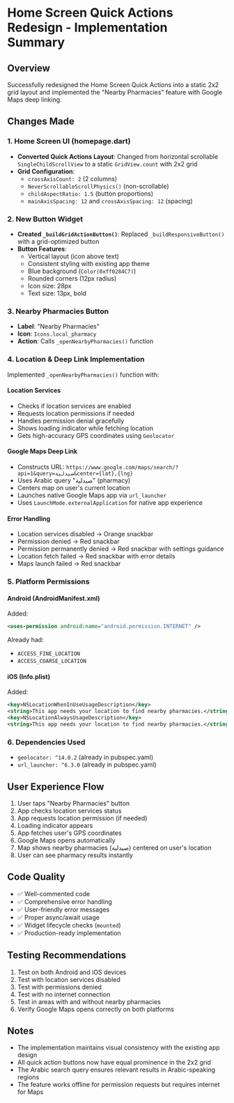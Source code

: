 # Home Screen Quick Actions Redesign - Implementation Summary

## Overview
Successfully redesigned the Home Screen Quick Actions into a static 2x2 grid layout and implemented the "Nearby Pharmacies" feature with Google Maps deep linking.

## Changes Made

### 1. Home Screen UI (homepage.dart)
- **Converted Quick Actions Layout**: Changed from horizontal scrollable `SingleChildScrollView` to a static `GridView.count` with 2x2 grid
- **Grid Configuration**:
  - `crossAxisCount: 2` (2 columns)
  - `NeverScrollableScrollPhysics()` (non-scrollable)
  - `childAspectRatio: 1.5` (button proportions)
  - `mainAxisSpacing: 12` and `crossAxisSpacing: 12` (spacing)

### 2. New Button Widget
- **Created `_buildGridActionButton()`**: Replaced `_buildResponsiveButton()` with a grid-optimized button
- **Button Features**:
  - Vertical layout (icon above text)
  - Consistent styling with existing app theme
  - Blue background (`Color(0xff0284C7)`)
  - Rounded corners (12px radius)
  - Icon size: 28px
  - Text size: 13px, bold

### 3. Nearby Pharmacies Button
- **Label**: "Nearby Pharmacies"
- **Icon**: `Icons.local_pharmacy`
- **Action**: Calls `_openNearbyPharmacies()` function

### 4. Location & Deep Link Implementation
Implemented `_openNearbyPharmacies()` function with:

#### Location Services
- Checks if location services are enabled
- Requests location permissions if needed
- Handles permission denial gracefully
- Shows loading indicator while fetching location
- Gets high-accuracy GPS coordinates using `Geolocator`

#### Google Maps Deep Link
- Constructs URL: `https://www.google.com/maps/search/?api=1&query=صيدلية&center={lat},{lng}`
- Uses Arabic query "صيدلية" (pharmacy)
- Centers map on user's current location
- Launches native Google Maps app via `url_launcher`
- Uses `LaunchMode.externalApplication` for native app experience

#### Error Handling
- Location services disabled → Orange snackbar
- Permission denied → Red snackbar
- Permission permanently denied → Red snackbar with settings guidance
- Location fetch failed → Red snackbar with error details
- Maps launch failed → Red snackbar

### 5. Platform Permissions

#### Android (AndroidManifest.xml)
Added:
```xml
<uses-permission android:name="android.permission.INTERNET" />
```
Already had:
- `ACCESS_FINE_LOCATION`
- `ACCESS_COARSE_LOCATION`

#### iOS (Info.plist)
Added:
```xml
<key>NSLocationWhenInUseUsageDescription</key>
<string>This app needs your location to find nearby pharmacies.</string>
<key>NSLocationAlwaysUsageDescription</key>
<string>This app needs your location to find nearby pharmacies.</string>
```

### 6. Dependencies Used
- `geolocator: ^14.0.2` (already in pubspec.yaml)
- `url_launcher: ^6.3.0` (already in pubspec.yaml)

## User Experience Flow

1. User taps "Nearby Pharmacies" button
2. App checks location services status
3. App requests location permission (if needed)
4. Loading indicator appears
5. App fetches user's GPS coordinates
6. Google Maps opens automatically
7. Map shows nearby pharmacies (صيدلية) centered on user's location
8. User can see pharmacy results instantly

## Code Quality
- ✅ Well-commented code
- ✅ Comprehensive error handling
- ✅ User-friendly error messages
- ✅ Proper async/await usage
- ✅ Widget lifecycle checks (`mounted`)
- ✅ Production-ready implementation

## Testing Recommendations
1. Test on both Android and iOS devices
2. Test with location services disabled
3. Test with permissions denied
4. Test with no internet connection
5. Test in areas with and without nearby pharmacies
6. Verify Google Maps opens correctly on both platforms

## Notes
- The implementation maintains visual consistency with the existing app design
- All quick action buttons now have equal prominence in the 2x2 grid
- The Arabic search query ensures relevant results in Arabic-speaking regions
- The feature works offline for permission requests but requires internet for Maps
